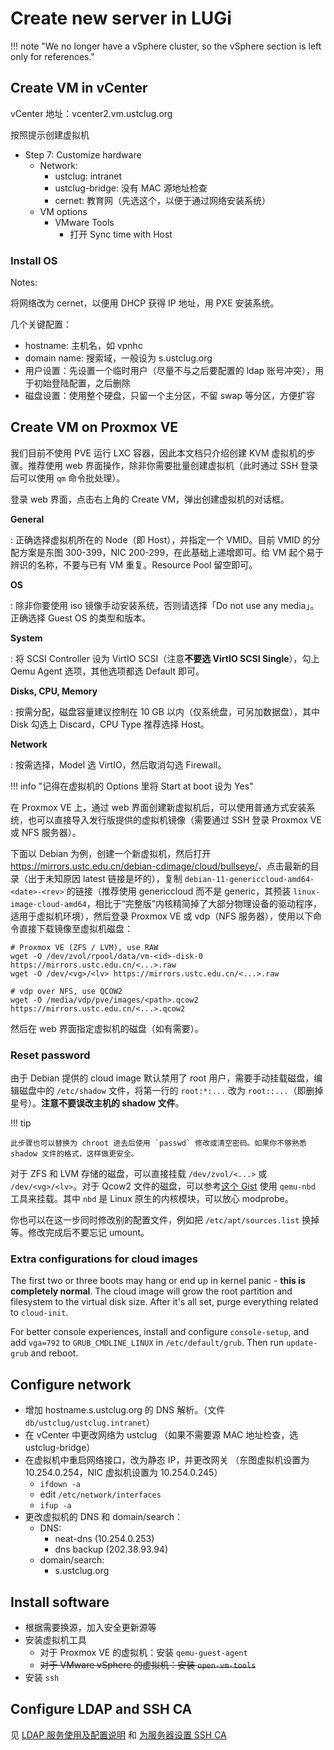 # Create new server in LUGi

!!! note "We no longer have a vSphere cluster, so the vSphere section is left only for references."

## Create VM in vCenter

vCenter 地址：vcenter2.vm.ustclug.org

按照提示创建虚拟机

- Step 7: Customize hardware
    - Network:
        - ustclug: intranet
        - ustclug-bridge: 没有 MAC 源地址检查
        - cernet: 教育网（先选这个，以便于通过网络安装系统）
    - VM options
        - VMware Tools
            - 打开 Sync time with Host

### Install OS

Notes:

将网络改为 cernet，以便用 DHCP 获得 IP 地址，用 PXE 安装系统。

几个关键配置：

- hostname: 主机名，如 vpnhc
- domain name: 搜索域，一般设为 s.ustclug.org
- 用户设置：先设置一个临时用户（尽量不与之后要配置的 ldap 账号冲突），用于初始登陆配置，之后删除
- 磁盘设置：使用整个硬盘，只留一个主分区，不留 swap 等分区，方便扩容

## Create VM on Proxmox VE

我们目前不使用 PVE 运行 LXC 容器，因此本文档只介绍创建 KVM 虚拟机的步骤。推荐使用 web 界面操作，除非你需要批量创建虚拟机（此时通过 SSH 登录后可以使用 `qm` 命令批处理）。

登录 web 界面，点击右上角的 Create VM，弹出创建虚拟机的对话框。

**General**

:   正确选择虚拟机所在的 Node（即 Host），并指定一个 VMID。目前 VMID 的分配方案是东图 300-399，NIC 200-299，在此基础上递增即可。给 VM 起个易于辨识的名称，不要与已有 VM 重复。Resource Pool 留空即可。

**OS**

:   除非你要使用 iso 镜像手动安装系统，否则请选择「Do not use any media」。正确选择 Guest OS 的类型和版本。

**System**

:   将 SCSI Controller 设为 VirtIO SCSI（注意**不要选 VirtIO SCSI Single**），勾上 Qemu Agent 选项，其他选项都选 Default 即可。

**Disks, CPU, Memory**

:   按需分配，磁盘容量建议控制在 10 GB 以内（仅系统盘，可另加数据盘），其中 Disk 勾选上 Discard，CPU Type 推荐选择 Host。

**Network**

:   按需选择，Model 选 VirtIO，然后取消勾选 Firewall。

!!! info "记得在虚拟机的 Options 里将 Start at boot 设为 Yes"

在 Proxmox VE 上，通过 web 界面创建新虚拟机后，可以使用普通方式安装系统，也可以直接导入发行版提供的虚拟机镜像（需要通过 SSH 登录 Proxmox VE 或 NFS 服务器）。

下面以 Debian 为例，创建一个新虚拟机，然后打开 <https://mirrors.ustc.edu.cn/debian-cdimage/cloud/bullseye/>，点击最新的目录（出于未知原因 latest 链接是坏的），复制 `debian-11-genericcloud-amd64-<date>-<rev>` 的链接（推荐使用 genericcloud 而不是 generic，其预装 `linux-image-cloud-amd64`，相比于“完整版”内核精简掉了大部分物理设备的驱动程序，适用于虚拟机环境），然后登录 Proxmox VE 或 vdp（NFS 服务器），使用以下命令直接下载镜像至虚拟机磁盘：

```shell
# Proxmox VE (ZFS / LVM), use RAW
wget -O /dev/zvol/rpool/data/vm-<id>-disk-0 https://mirrors.ustc.edu.cn/<...>.raw
wget -O /dev/<vg>/<lv> https://mirrors.ustc.edu.cn/<...>.raw

# vdp over NFS, use QCOW2
wget -O /media/vdp/pve/images/<path>.qcow2 https://mirrors.ustc.edu.cn/<...>.qcow2
```

然后在 web 界面指定虚拟机的磁盘（如有需要）。

### Reset password

由于 Debian 提供的 cloud image 默认禁用了 root 用户，需要手动挂载磁盘，编辑磁盘中的 `/etc/shadow` 文件，将第一行的 `root:*:...` 改为 `root::...`（即删掉星号）。**注意不要误改主机的 shadow 文件**。

!!! tip

    此步骤也可以替换为 chroot 进去后使用 `passwd` 修改或清空密码。如果你不够熟悉 shadow 文件的格式，这样做更安全。

对于 ZFS 和 LVM 存储的磁盘，可以直接挂载 `/dev/zvol/<...>` 或 `/dev/<vg>/<lv>`。对于 Qcow2 文件的磁盘，可以参考[这个 Gist][gist] 使用 `qemu-nbd` 工具来挂载。其中 `nbd` 是 Linux 原生的内核模块，可以放心 modprobe。

  [gist]: https://gist.github.com/shamil/62935d9b456a6f9877b5

你也可以在这一步同时修改别的配置文件，例如把 `/etc/apt/sources.list` 换掉等。修改完成后不要忘记 umount。

### Extra configurations for cloud images

The first two or three boots may hang or end up in kernel panic - **this is completely normal**. The cloud image will grow the root partition and filesystem to the virtual disk size. After it's all set, purge everything related to `cloud-init`.

For better console experiences, install and configure `console-setup`, and add `vga=792` to `GRUB_CMDLINE_LINUX` in `/etc/default/grub`. Then run `update-grub` and reboot.

## Configure network

- 增加 hostname.s.ustclug.org 的 DNS 解析。（文件 `db/ustclug/ustclug.intranet`）
- 在 vCenter 中更改网络为 ustclug （如果不需要源 MAC 地址检查，选 ustclug-bridge）
- 在虚拟机中重启网络接口，改为静态 IP，并更改网关 （东图虚拟机设置为 10.254.0.254，NIC 虚拟机设置为 10.254.0.245）
    - `ifdown -a`
    - edit `/etc/network/interfaces`
    - `ifup -a`
- 更改虚拟机的 DNS 和 domain/search：
    - DNS:
        - neat-dns (10.254.0.253)
        - dns backup (202.38.93.94)
    - domain/search:
        - s.ustclug.org

## Install software

- 根据需要换源，加入安全更新源等
- 安装虚拟机工具
    - 对于 Proxmox VE 的虚拟机：安装 `qemu-guest-agent`
    - <s>对于 VMware vSphere 的虚拟机：安装 `open-vm-tools`</s>
- 安装 `ssh`

## Configure LDAP and SSH CA

见 [LDAP 服务使用及配置说明](../../infrastructure/ldap.md) 和 [为服务器设置 SSH CA](../../infrastructure/sshca.md#issue-a-server-certificate)
